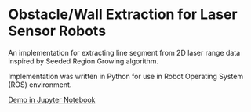 # Obstacle/Wall Extraction for Laser Sensor Robots

An implementation for extracting line segment from 2D laser range data inspired by Seeded Region Growing algorithm.

Implementation was written in Python for use in Robot Operating System (ROS) environment.

[Demo in Jupyter Notebook](https://github.com/dyckia/Wall-Extraction-ROS/blob/master/demo.ipynb)